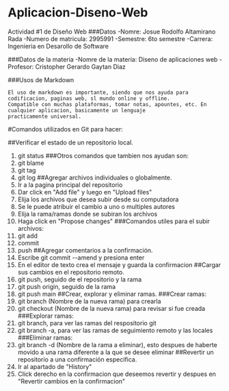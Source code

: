 # Aplicacion-Diseno-Web
Actividad #1 de Diseño Web
###Datos
-Nomre: Josue Rodolfo Altamirano Rada
-Numero de matricula: 2995991
-Semestre: 6to semestre
-Carrera: Ingenieria en Desarollo de Software

###Datos de la materia
-Nomre de la materia: Diseno de aplicaciones web
-Profesor: Cristopher Gerardo Gaytan Diaz

###Usos de Markdown
~~~
El uso de markdown es importante, siendo que nos ayuda para codificacion, paginas web, sl mundo online y offline.
Compatible con muchas plataformas, tomar notas, apountes, etc. En cualquier aplicacion, basicamente un lenguaje
practicamente universal.
~~~

#Comandos utilizados en Git para hacer:

##Verificar el estado de un repositorio local.
1. git status
###Otros comandos que tambien nos ayudan son:
1. git blame
2. git tag
3. git log
##Agregar archivos individuales o globalmente.
1. Ir a la pagina principal del repositorio
2. Dar click en "Add file" y luego en "Upload files"
3. Elija los archivos que desea subir desde su computadora
4. Se le puede atribuir el cambio a uno o multiples autores
5. Elija la rama/ramas donde se subiran los archivos
6. Haga click en "Propose changes"
###Comandos utiles para el subir archivos:
1. git add
2. commit
3. push
##Agregar comentarios a la confirmación.
1. Escribe git commit --amend y presiona enter
2. En el editor de texto crea el mensaje y guarda la confirmacion
##Cargar sus cambios en el repositorio remoto.
1. git push, seguido de el repositorio y la rama
2. git push origin, seguido de la rama
3. git push main
##Crear, explorar y eliminar ramas.
###Crear ramas:
1. git branch (Nombre de la nueva rama) para crearla
2. git checkout (Nombre de la nueva rama) para revisar si fue creada
###Explorar ramas:
1. git branch, para ver las ramas del respositorio git
2. git branch -a, para ver las ramas de seguimiento remoto y las locales
###Eliminar ramas:
1. git branch -d (Nombre de la rama a eliminar), esto despues de haberte movido a una rama diferente a la que se desee eliminar
##Revertir un repositorio a una confirmación específica.
1. Ir al apartado de "History"
2. Click derecho en la confirmacion que deseemos revertir y despues en "Revertir cambios en la confirmacion"

